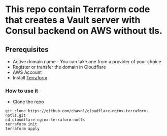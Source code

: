 # This repo contain Terraform code that creates a Vault server with Consul backend on AWS without tls.
## Prerequisites

- Active domain name - You can take one from a provider of your choice
- Register or transfer the domain in Cloudflare
- AWS Account
- Install [Terraform](https://www.terraform.io/)
### How to use it
- Clone the repo
```
git clone https://github.com/chavo1/cloudflare-nginx-terraform-notls.git
cd cloudflare-nginx-terraform-notls
terraform init
terraform apply
```
